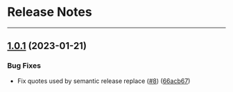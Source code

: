 # Release Notes
---

## [1.0.1](https://github.com/osl-incubator/containers-sugar/compare/1.0.0...1.0.1) (2023-01-21)


### Bug Fixes

* Fix quotes used by semantic release replace ([#8](https://github.com/osl-incubator/containers-sugar/issues/8)) ([66acb67](https://github.com/osl-incubator/containers-sugar/commit/66acb67b9275a2afea48b6dd97b143edfff80be1))
